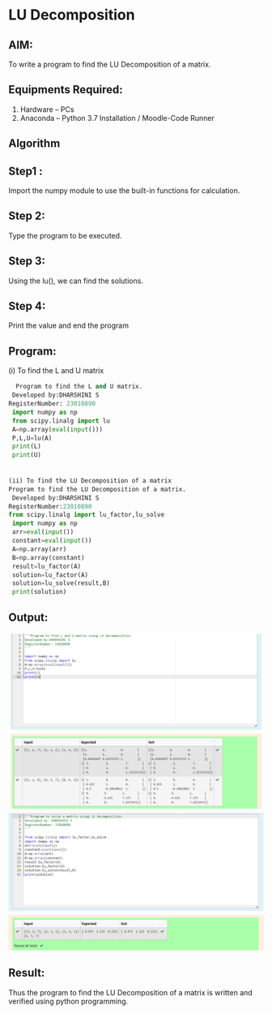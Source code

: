 # LU Decomposition 

## AIM:
To write a program to find the LU Decomposition of a matrix.

## Equipments Required:
1. Hardware – PCs
2. Anaconda – Python 3.7 Installation / Moodle-Code Runner

## Algorithm
## Step1 :
 Import the numpy module to use the built-in functions for calculation.
 ## Step 2:
 Type the program to be executed.
 ## Step 3:
 Using the lu(), we can find the solutions.
 ## Step 4:
 Print the value and end the program

## Program:
(i) To find the L and U matrix
```python
  Program to find the L and U matrix.
 Developed by:DHARSHINI S 
RegisterNumber: 23010890
 import numpy as np
 from scipy.linalg import lu
 A=np.array(eval(input()))
 P,L,U=lu(A)
 print(L)
 print(U)


(ii) To find the LU Decomposition of a matrix
Program to find the LU Decomposition of a matrix.
 Developed by:DHARSHINI S 
RegisterNumber:23010890 
from scipy.linalg import lu_factor,lu_solve
 import numpy as np
 arr=eval(input())
 constant=eval(input())
 A=np.array(arr)
 B=np.array(constant)
 result=lu_factor(A)
 solution=lu_factor(A)
 solution=lu_solve(result,B)
 print(solution)
```

## Output:
![lu decomposition](./5.LU%201.png)
![lu decomposition](./5.LU%202.png)


## Result:
Thus the program to find the LU Decomposition of a matrix is written and verified using python programming.

